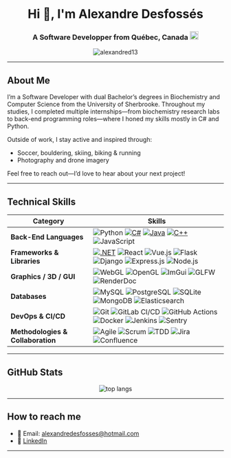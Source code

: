 <h1 align="center">Hi 👋, I'm Alexandre Desfossés</h1>
<h3 align="center">
  A Software Developper from Québec, Canada <img src="https://flagcdn.com/w20/ca.png" width="20" alt="🇨🇦"/>
</h3>

<p align="center">
  <img src="https://komarev.com/ghpvc/?username=alexandred13&label=Profile%20views&color=0e75b6&style=flat" alt="alexandred13" />
</p>

---

## About Me

I’m a Software Developer with dual Bachelor’s degrees in Biochemistry and Computer Science from the University of Sherbrooke. Throughout my studies, I completed multiple internships—from biochemistry research labs to back-end programming roles—where I honed my skills mostly in C# and Python.

Outside of work, I stay active and inspired through:
- Soccer, bouldering, skiing, biking & running  
- Photography and drone imagery  

Feel free to reach out—I’d love to hear about your next project!

---

## Technical Skills

| Category                       | Skills                                                                                                           |
|--------------------------------|------------------------------------------------------------------------------------------------------------------|
| **Back-End Languages**         | ![Python](https://img.shields.io/badge/Python-364AAB?logo=python&logoColor=white) [![C#](https://custom-icon-badges.demolab.com/badge/C%23-%23239120.svg?logo=cshrp&logoColor=white)](#) [![Java](https://img.shields.io/badge/Java-%23ED8B00.svg?logo=openjdk&logoColor=white)](#) [![C++](https://img.shields.io/badge/C++-%2300599C.svg?logo=c%2B%2B&logoColor=white)](#) ![JavaScript](https://img.shields.io/badge/JavaScript-F7DF1E?logo=javascript&logoColor=black) |
| **Frameworks & Libraries**     | [![.NET](https://img.shields.io/badge/.NET-512BD4?logo=dotnet&logoColor=fff)](#) ![React](https://img.shields.io/badge/React-20232A?logo=react&logoColor=61DAFB) ![Vue.js](https://img.shields.io/badge/Vue.js-35495E?logo=vue.js&logoColor=4FC08D) ![Flask](https://img.shields.io/badge/Flask-000000?logo=flask&logoColor=white) ![Django](https://img.shields.io/badge/Django-092E20?logo=django&logoColor=white) ![Express.js](https://img.shields.io/badge/Express.js-000000?logo=express&logoColor=white) ![Node.js](https://img.shields.io/badge/Node.js-339933?logo=node.js&logoColor=white) |
| **Graphics / 3D / GUI**        | ![WebGL](https://img.shields.io/badge/WebGL-000000?logo=webgl&logoColor=white) ![OpenGL](https://img.shields.io/badge/OpenGL-5586A4?logo=opengl&logoColor=white) ![ImGui](https://img.shields.io/badge/ImGui-000000?logo=imgui&logoColor=white) ![GLFW](https://img.shields.io/badge/GLFW-000000?logo=glfw&logoColor=white) ![RenderDoc](https://img.shields.io/badge/RenderDoc-000000?logo=renderdoc&logoColor=white) |
| **Databases**                  | ![MySQL](https://img.shields.io/badge/MySQL-4479A1?logo=mysql&logoColor=white) ![PostgreSQL](https://img.shields.io/badge/PostgreSQL-336791?logo=postgresql&logoColor=white) ![SQLite](https://img.shields.io/badge/SQLite-003B57?logo=sqlite&logoColor=white) ![MongoDB](https://img.shields.io/badge/MongoDB-47A248?logo=mongodb&logoColor=white) ![Elasticsearch](https://img.shields.io/badge/Elasticsearch-005571?logo=elasticsearch&logoColor=white) |
| **DevOps & CI/CD**             | ![Git](https://img.shields.io/badge/Git-F05032?logo=git&logoColor=white) ![GitLab CI/CD](https://img.shields.io/badge/GitLab_CI/CD-FCA121?logo=gitlab&logoColor=white) ![GitHub Actions](https://img.shields.io/badge/GitHub_Actions-2088FF?logo=githubactions&logoColor=white) ![Docker](https://img.shields.io/badge/Docker-2496ED?logo=docker&logoColor=white) ![Jenkins](https://img.shields.io/badge/Jenkins-D24939?logo=jenkins&logoColor=white) ![Sentry](https://img.shields.io/badge/Sentry-362D59?logo=sentry&logoColor=white) |
| **Methodologies & Collaboration** | ![Agile](https://img.shields.io/badge/Agile-0052CC?logo=agile&logoColor=white) ![Scrum](https://img.shields.io/badge/Scrum-000000?logo=scrum&logoColor=white) ![TDD](https://img.shields.io/badge/TDD-0C1D6E?logo=jest&logoColor=white) ![Jira](https://img.shields.io/badge/Jira-0052CC?logo=jira&logoColor=white) ![Confluence](https://img.shields.io/badge/Confluence-172B4D?logo=confluence&logoColor=white) |

---

## GitHub Stats

<!--
<p align="center">
  <img src="https://github-readme-stats.vercel.app/api?username=alexandred13&show_icons=true&theme=radical" alt="my stats"/>
</p>
-->

<p align="center">
  <img src="https://github-readme-stats.vercel.app/api/top-langs/?username=alexandred13&layout=compact&theme=radical" alt="top langs"/>
</p>

---

## How to reach me

- 📧 Email: [alexandredesfosses@hotmail.com](alexandredesfosses@hotmail.com)
- 💼 [LinkedIn](https://www.linkedin.com/in/alexandre-desfosses/)

---
